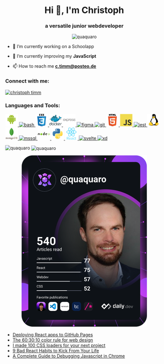 <h1 align="center">Hi 👋, I'm Christoph</h1>
<h3 align="center">a versatile junior webdeveloper</h3>

<p align="center"> <img src="https://komarev.com/ghpvc/?username=quaquaro&label=Profile%20views&color=4cc2cf&style=plastic" alt="quaquaro" /> </p>

- 🔭 I’m currently working on a Schoolapp

- 🌱 I’m currently improving my **JavaScript**

- 📫 How to reach me **c.timm@posteo.de**

<h3 align="left">Connect with me:</h3>
<p align="left">
<a href="https://www.linkedin.com/in/christoph-timm-052bb81b5/" target="blank"><img align="center" src="https://raw.githubusercontent.com/rahuldkjain/github-profile-readme-generator/master/src/images/icons/Social/linked-in-alt.svg" alt="christoph timm" height="30" width="40" /></a>
</p>

<h3 align="left">Languages and Tools:</h3>
<p align="left"> <a href="https://developer.android.com" target="_blank" rel="noreferrer"> <img src="https://raw.githubusercontent.com/devicons/devicon/master/icons/android/android-original-wordmark.svg" alt="android" width="40" height="40"/> </a> <a href="https://www.gnu.org/software/bash/" target="_blank" rel="noreferrer"> <img src="https://www.vectorlogo.zone/logos/gnu_bash/gnu_bash-icon.svg" alt="bash" width="40" height="40"/> </a> <a href="https://www.w3schools.com/css/" target="_blank" rel="noreferrer"> <img src="https://raw.githubusercontent.com/devicons/devicon/master/icons/css3/css3-original-wordmark.svg" alt="css3" width="40" height="40"/> </a> <a href="https://www.docker.com/" target="_blank" rel="noreferrer"> <img src="https://raw.githubusercontent.com/devicons/devicon/master/icons/docker/docker-original-wordmark.svg" alt="docker" width="40" height="40"/> </a> <a href="https://expressjs.com" target="_blank" rel="noreferrer"> <img src="https://raw.githubusercontent.com/devicons/devicon/master/icons/express/express-original-wordmark.svg" alt="express" width="40" height="40"/> </a> <a href="https://www.figma.com/" target="_blank" rel="noreferrer"> <img src="https://www.vectorlogo.zone/logos/figma/figma-icon.svg" alt="figma" width="40" height="40"/> </a> <a href="https://git-scm.com/" target="_blank" rel="noreferrer"> <img src="https://www.vectorlogo.zone/logos/git-scm/git-scm-icon.svg" alt="git" width="40" height="40"/> </a> <a href="https://www.w3.org/html/" target="_blank" rel="noreferrer"> <img src="https://raw.githubusercontent.com/devicons/devicon/master/icons/html5/html5-original-wordmark.svg" alt="html5" width="40" height="40"/> </a> <a href="https://developer.mozilla.org/en-US/docs/Web/JavaScript" target="_blank" rel="noreferrer"> <img src="https://raw.githubusercontent.com/devicons/devicon/master/icons/javascript/javascript-original.svg" alt="javascript" width="40" height="40"/> </a> <a href="https://jestjs.io" target="_blank" rel="noreferrer"> <img src="https://www.vectorlogo.zone/logos/jestjsio/jestjsio-icon.svg" alt="jest" width="40" height="40"/> </a> <a href="https://www.linux.org/" target="_blank" rel="noreferrer"> <img src="https://raw.githubusercontent.com/devicons/devicon/master/icons/linux/linux-original.svg" alt="linux" width="40" height="40"/> </a> <a href="https://www.mongodb.com/" target="_blank" rel="noreferrer"> <img src="https://raw.githubusercontent.com/devicons/devicon/master/icons/mongodb/mongodb-original-wordmark.svg" alt="mongodb" width="40" height="40"/> </a> <a href="https://www.microsoft.com/en-us/sql-server" target="_blank" rel="noreferrer"> <img src="https://www.svgrepo.com/show/303229/microsoft-sql-server-logo.svg" alt="mssql" width="40" height="40"/> </a> <a href="https://nodejs.org" target="_blank" rel="noreferrer"> <img src="https://raw.githubusercontent.com/devicons/devicon/master/icons/nodejs/nodejs-original-wordmark.svg" alt="nodejs" width="40" height="40"/> </a> <a href="https://www.python.org" target="_blank" rel="noreferrer"> <img src="https://raw.githubusercontent.com/devicons/devicon/master/icons/python/python-original.svg" alt="python" width="40" height="40"/> </a> <a href="https://reactjs.org/" target="_blank" rel="noreferrer"> <img src="https://raw.githubusercontent.com/devicons/devicon/master/icons/react/react-original-wordmark.svg" alt="react" width="40" height="40"/> </a> <a href="https://svelte.dev" target="_blank" rel="noreferrer"> <img src="https://upload.wikimedia.org/wikipedia/commons/1/1b/Svelte_Logo.svg" alt="svelte" width="40" height="40"/> </a> <a href="https://www.adobe.com/products/xd.html" target="_blank" rel="noreferrer"> <img src="https://cdn.worldvectorlogo.com/logos/adobe-xd.svg" alt="xd" width="40" height="40"/> </a> </p>

<p><img align="left" src="https://github-readme-stats.vercel.app/api/top-langs?username=quaquaro&show_icons=true&theme=tokyonight&bg_color=000000&locale=en&layout=compact" alt="quaquaro" /></p>

<p>&nbsp;<img align="center" src="https://github-readme-stats.vercel.app/api?username=quaquaro&show_icons=true&theme=tokyonight&locale=en" alt="quaquaro" /></p>

<p align="center"><a href="https://app.daily.dev/DailyDevTips"><img  src="https://github.com/quaquaro/quaquaro/blob/main/devcard.svg" width="400" alt="Christoph Timm's Dev Card"/></a></p>

<!-- daily.dev BOOKMARKS:START -->
- [Deploying React apps to GitHub Pages](https://app.daily.dev/posts/WFM_yoBn7?utm_source=rss&utm_medium=bookmarks&utm_campaign=50rYqXArzF6pbFtZNTJ1M)
- [The 60:30:10 color rule for web design](https://app.daily.dev/posts/Rr7L2Tb3h?utm_source=rss&utm_medium=bookmarks&utm_campaign=50rYqXArzF6pbFtZNTJ1M)
- [I made 100 CSS loaders for your next project](https://app.daily.dev/posts/UhGZKxRMh?utm_source=rss&utm_medium=bookmarks&utm_campaign=50rYqXArzF6pbFtZNTJ1M)
- [9 Bad React Habits to Kick From Your Life](https://app.daily.dev/posts/mnbdSRbXQ?utm_source=rss&utm_medium=bookmarks&utm_campaign=50rYqXArzF6pbFtZNTJ1M)
- [A Complete Guide to Debugging Javascript in Chrome](https://app.daily.dev/posts/5KwWbq-AQ?utm_source=rss&utm_medium=bookmarks&utm_campaign=50rYqXArzF6pbFtZNTJ1M)
<!-- daily.dev BOOKMARKS:END -->



                              





 
